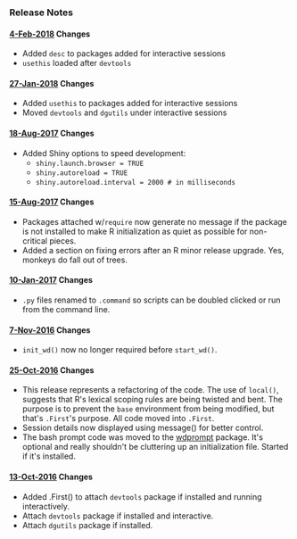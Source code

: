 ### Release Notes

#### [4-Feb-2018](https://github.com/dgabbe/rprofile.site/tree/2018-02-04) Changes
* Added `desc` to packages added for interactive sessions
* `usethis` loaded after `devtools`

#### [27-Jan-2018](https://github.com/dgabbe/rprofile.site/tree/2018-01-27) Changes
* Added `usethis` to packages added for interactive sessions
* Moved `devtools` and `dgutils` under interactive sessions

#### [18-Aug-2017](https://github.com/dgabbe/rprofile.site/tree/2017-08-18) Changes
* Added Shiny options to speed development:
    + `shiny.launch.browser = TRUE`
    + `shiny.autoreload = TRUE`
    + `shiny.autoreload.interval = 2000 # in milliseconds`

#### [15-Aug-2017](https://github.com/dgabbe/rprofile.site/tree/2017-08-15) Changes
* Packages attached w/`require` now generate no message if the package is not installed
to make R initialization as quiet as possible for non-critical pieces. 
* Added a section on fixing errors after an R minor release upgrade.  Yes, 
monkeys do fall out of trees.

#### [10-Jan-2017](https://github.com/dgabbe/rprofile.site/tree/2017-01-10) Changes
* `.py` files renamed to `.command` so scripts can be doubled clicked or run from the command line.

#### [7-Nov-2016](https://github.com/dgabbe/rprofile.site/tree/2016-11-07) Changes
* `init_wd()` now no longer required before `start_wd()`.

#### [25-Oct-2016](https://github.com/dgabbe/rprofile.site/tree/2016-10-25) Changes
* This release represents a refactoring of the code.  The use of `local()`,
suggests that R's lexical scoping rules are being twisted and bent.  The purpose
is to prevent the `base` environment from being modified, but that's `.First`'s
purpose.  All code moved into `.First`.
* Session details now displayed using message() for better control.
* The bash prompt code was moved to the
[wdprompt](https://github.com/dgabbe/wdprompt/) package.  It's optional and
really shouldn't be cluttering up an initialization file.  Started if it's
installed.

#### [13-Oct-2016](https://github.com/dgabbe/rprofile.site/tree/2016-10-13) Changes
* Added .First() to attach `devtools` package if installed and running interactively.
* Attach `devtools` package if installed and interactive.
* Attach `dgutils` package if installed.
